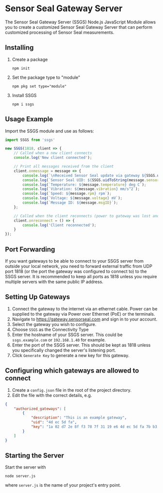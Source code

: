 # Sensor Seal Gateway Server
The Sensor Seal Gateway Server (SSGS) Node.js JavaScript Module allows you to create a customized Sensor Seal Gateway Server that can perform customized processing of Sensor Seal measurements.

## Installing
1. Create a package
   ```
   npm init
   ```

3. Set the package type to "module"
   ```
   npm pkg set type="module"
   ```

5. Install SSGS
   ```
   npm i ssgs
   ```

## Usage Example
Import the SSGS module and use as follows:
```typescript
import SSGS from 'ssgs'

new SSGS(1818, client => {
    // Called when a new client connects
    console.log('New client connected');

    // Print all messages received from the client
    client.onmessage = message => {
        console.log(`\nReceived Sensor Seal update via gateway ${SSGS.uidToString(message.gatewayUID)}:`);
        console.log(`Sensor Seal UID: ${SSGS.uidToString(message.sensorSealUID)}`);
        console.log(`Temperature: ${message.temperature} deg C`);
        console.log(`Vibration: ${message.vibration} mm/s^2`);
        console.log(`Speed: ${message.rpm} rpm`);
        console.log(`Voltage: ${message.voltage} mV`);
        console.log(`Message ID: ${message.msgID}`);
    };

    // Called when the client reconnects (power to gateway was lost and it restarted)
    client.onreconnect = () => {
        console.log('Client reconnected');
    }
});
```

## Port Forwarding
If you want gateways to be able to connect to your SSGS server from outside your local network, you need to forward external traffic from UDP port 1818 (or the port the gateway was configured to connect to) to the SSGS server. It is recommended to keep all ports as 1818 unless you require multiple servers with the same public IP address.

## Setting Up Gateways
1. Connect the gateway to the internet via an ethernet cable. Power can be supplied to the gateway via Power over Ethernet (PoE) or the terminals.
2. Navigate to https://gateway.sensorseal.com and sign in to your account.
3. Select the gateway you wish to configure.
4. Choose `SSGS` as the Connectivity Type
5. Enter the hostname of your SSGS server. This could be `ssgs.example.com` or `192.168.1.40` for example.
6. Enter the port of the SSGS server. This should be kept as 1818 unless you specifically changed the server's listening port.
7. Click `Generate Key` to generate a new key for this gateway.

## Configuring which gateways are allowed to connect
1. Create a `config.json` file in the root of the project directory.
2. Edit the file with the correct details, e.g.
```json
{
    "authorized_gateways": [
        {
            "description": "This is an example gateway",
            "uid": "4d ec 5d fa",
            "key": "1a 02 d7 2e 8f f3 78 7f 31 19 e6 4d ec 5d fa 7b b3 42 a3 66 e5 18 28 df 97 ae ef a7 67 4d 62 aa"
        }
    ]
}
```

## Starting the Server
Start the server with
```
node server.js
```
where `server.js` is the name of your project's entry point.

